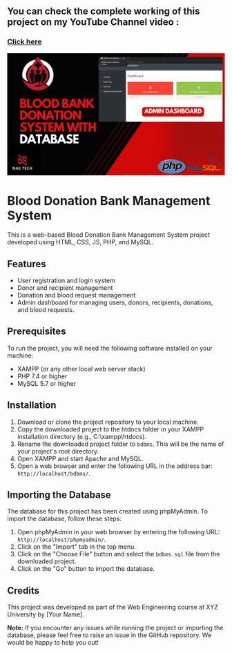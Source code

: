 <h2>You can check the complete working of this project on my YouTube Channel video :</h2>
<p align="center">
<a href="https://youtu.be/-jGGaTpWYAU" target="_blank"><h3>Click here</h3><img src = "https://github.com/Noor-Ahmed-12/Blood-Donation-bank-Management-System/blob/main/blood%20donation%20project%20with%20database.png"></a>
</p>
	
  <h1>Blood Donation Bank Management System</h1>
	<p>This is a web-based Blood Donation Bank Management System project developed using HTML, CSS, JS, PHP, and MySQL.</p>
<h2>Features</h2>
<ul>
	<li>User registration and login system</li>
	<li>Donor and recipient management</li>
	<li>Donation and blood request management</li>
	<li>Admin dashboard for managing users, donors, recipients, donations, and blood requests.</li>
</ul>

<h2>Prerequisites</h2>
<p>To run the project, you will need the following software installed on your machine:</p>
<ul>
	<li>XAMPP (or any other local web server stack)</li>
	<li>PHP 7.4 or higher</li>
	<li>MySQL 5.7 or higher</li>
</ul>

<h2>Installation</h2>
<ol>
	<li>Download or clone the project repository to your local machine.</li>
	<li>Copy the downloaded project to the htdocs folder in your XAMPP installation directory (e.g., C:\xampp\htdocs).</li>
	<li>Rename the downloaded project folder to <code>bdbms</code>. This will be the name of your project's root directory.</li>
	<li>Open XAMPP and start Apache and MySQL.</li>
	<li>Open a web browser and enter the following URL in the address bar: <code>http://localhost/bdbms/</code>.</li>
</ol>

<h2>Importing the Database</h2>
<p>The database for this project has been created using phpMyAdmin. To import the database, follow these steps:</p>
<ol>
	<li>Open phpMyAdmin in your web browser by entering the following URL: <code>http://localhost/phpmyadmin/</code>.</li>
	<li>Click on the "Import" tab in the top menu.</li>
	<li>Click on the "Choose File" button and select the <code>bdbms.sql</code> file from the downloaded project.</li>
	<li>Click on the "Go" button to import the database.</li>
</ol>

<h2>Credits</h2>
<p>This project was developed as part of the Web Engineering course at XYZ University by [Your Name].</p>

<p><strong>Note:</strong> If you encounter any issues while running the project or importing the database, please feel free to raise an issue in the GitHub repository. We would be happy to help you out!</p></html>
